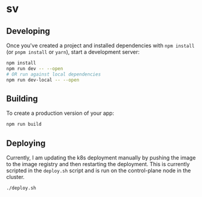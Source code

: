 # sv

## Developing

Once you've created a project and installed dependencies with `npm install` (or `pnpm install` or `yarn`), start a development server:

```bash
npm install
npm run dev -- --open
# OR run against local dependencies
npm run dev-local -- --open
```

## Building

To create a production version of your app:

```bash
npm run build
```

## Deploying

Currently, I am updating the k8s deployment manually by pushing the image to the image registry and then restarting the deployment.
This is currently scripted in the `deploy.sh` script and is run on the control-plane node in the cluster.

```bash
./deploy.sh
```
